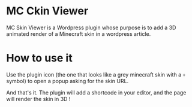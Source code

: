 # MC Ckin Viewer

MC Skin Viewer is a Wordpress plugin whose purpose is to add a 3D animated render of a Minecraft skin in a wordpress article.

# How to use it

Use the plugin icon (the one that looks like a grey minecraft skin with a `+` symbol) to open a popup asking for the skin URL.

And that's it. The plugin will add a shortcode in your editor, and the page will render the skin in 3D !